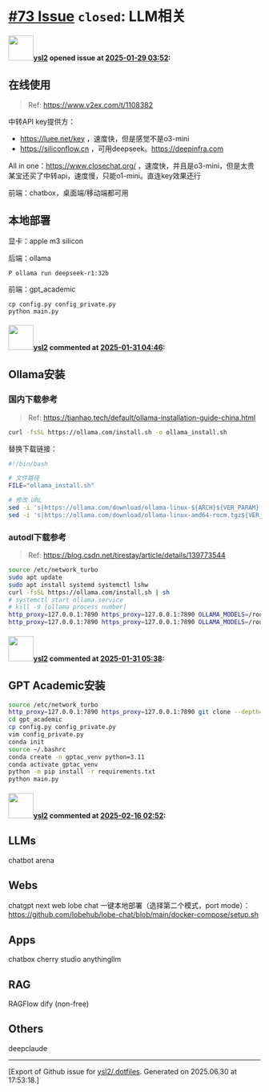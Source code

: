 # [\#73 Issue](https://github.com/ysl2/.dotfiles/issues/73) `closed`: LLM相关

#### <img src="https://avatars.githubusercontent.com/u/39717545?u=3a56d7b47e1688f70c83e440ba0835f8d24c43e3&v=4" width="50">[ysl2](https://github.com/ysl2) opened issue at [2025-01-29 03:52](https://github.com/ysl2/.dotfiles/issues/73):

## 在线使用

> Ref: https://www.v2ex.com/t/1108382

中转API key提供方：
- https://luee.net/key ，速度快，但是感觉不是o3-mini
- https://siliconflow.cn ，可用deepseek。https://deepinfra.com


All in one：https://www.closechat.org/ ，速度快，并且是o3-mini，但是太贵
某宝还买了中转api，速度慢，只能o1-mini。直连key效果还行

前端：chatbox，桌面端/移动端都可用

## 本地部署

显卡：apple m3 silicon

后端：ollama

```
P ollama run deepseek-r1:32b
```

前端：gpt_academic

```
cp config.py config_private.py
python main.py
```




#### <img src="https://avatars.githubusercontent.com/u/39717545?u=3a56d7b47e1688f70c83e440ba0835f8d24c43e3&v=4" width="50">[ysl2](https://github.com/ysl2) commented at [2025-01-31 04:46](https://github.com/ysl2/.dotfiles/issues/73#issuecomment-2626290996):

## Ollama安装

### 国内下载参考

> Ref: https://tianhao.tech/default/ollama-installation-guide-china.html

```bash
curl -fsSL https://ollama.com/install.sh -o ollama_install.sh
```

替换下载链接：

```bash
#!/bin/bash

# 文件路径
FILE="ollama_install.sh"

# 修改 URL
sed -i 's|https://ollama.com/download/ollama-linux-${ARCH}${VER_PARAM}|https://github.moeyy.xyz/https://github.com/ollama/ollama/releases/download/v0.3.4/ollama-linux-amd64|g' $FILE
sed -i 's|https://ollama.com/download/ollama-linux-amd64-rocm.tgz${VER_PARAM}|https://github.moeyy.xyz/https://github.com/ollama/ollama/releases/download/v0.3.4/ollama-linux-amd64-rocm.tgz|g' $FILE
```

### autodl下载参考

> Ref: https://blog.csdn.net/tirestay/article/details/139773544

```bash
source /etc/network_turbo
sudo apt update
sudo apt install systemd systemctl lshw
curl -fsSL https://ollama.com/install.sh | sh
# systemctl start ollama.service
# kill -9 [ollama process number]
http_proxy=127.0.0.1:7890 https_proxy=127.0.0.1:7890 OLLAMA_MODELS=/root/autodl-tmp/ollama ollama serve
http_proxy=127.0.0.1:7890 https_proxy=127.0.0.1:7890 OLLAMA_MODELS=/root/autodl-tmp/ollama ollama run deepseek-r1:70b
```

#### <img src="https://avatars.githubusercontent.com/u/39717545?u=3a56d7b47e1688f70c83e440ba0835f8d24c43e3&v=4" width="50">[ysl2](https://github.com/ysl2) commented at [2025-01-31 05:38](https://github.com/ysl2/.dotfiles/issues/73#issuecomment-2626348287):

## GPT Academic安装

```bash
source /etc/network_turbo
http_proxy=127.0.0.1:7890 https_proxy=127.0.0.1:7890 git clone --depth=1 https://github.com/binary-husky/gpt_academic.git
cd gpt_academic
cp config.py config_private.py
vim config_private.py
conda init
source ~/.bashrc
conda create -n gptac_venv python=3.11
conda activate gptac_venv
python -m pip install -r requirements.txt
python main.py
```

#### <img src="https://avatars.githubusercontent.com/u/39717545?u=3a56d7b47e1688f70c83e440ba0835f8d24c43e3&v=4" width="50">[ysl2](https://github.com/ysl2) commented at [2025-02-16 02:52](https://github.com/ysl2/.dotfiles/issues/73#issuecomment-2661205562):

## LLMs

chatbot arena

## Webs

chatgpt next web
lobe chat 一键本地部署（选择第二个模式，port mode）：https://github.com/lobehub/lobe-chat/blob/main/docker-compose/setup.sh

## Apps

chatbox
cherry studio
anythingllm

## RAG

RAGFlow
dify (non-free)

## Others

deepclaude


-------------------------------------------------------------------------------



[Export of Github issue for [ysl2/.dotfiles](https://github.com/ysl2/.dotfiles). Generated on 2025.06.30 at 17:53:18.]
